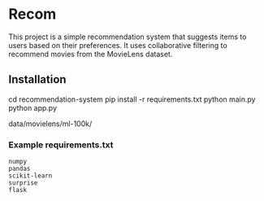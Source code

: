 # Recom

This project is a simple recommendation system that suggests items to users based on their preferences. It uses collaborative filtering to recommend movies from the MovieLens dataset.

## Installation

cd recommendation-system
pip install -r requirements.txt
python main.py
python app.py

data/movielens/ml-100k/

### Example requirements.txt
```plaintext
numpy
pandas
scikit-learn
surprise
flask
